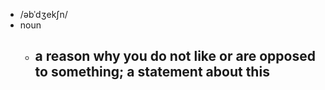 - /əbˈdʒekʃn/
- noun
	- a reason why you do not like or are opposed to something; a statement about this
		-
